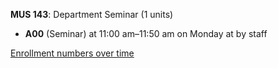 **MUS 143**: Department Seminar (1 units)

- **A00** (Seminar) at 11:00 am–11:50 am on Monday at   by staff

[Enrollment numbers over time](./MUS143.tsv)
